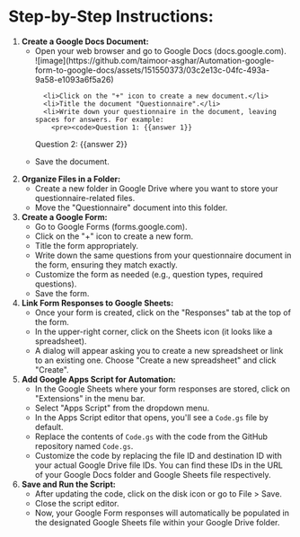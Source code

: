 <!DOCTYPE html>
<html lang="en">
<head>
<meta charset="UTF-8">
<meta name="viewport" content="width=device-width, initial-scale=1.0">
<title>Step-by-Step Instructions</title>
</head>
<body>

<h1>Step-by-Step Instructions:</h1>

<ol>
  <li><strong>Create a Google Docs Document:</strong>
    <ul>
      <li>Open your web browser and go to Google Docs (docs.google.com).</li>
      ![image](https://github.com/taimoor-asghar/Automation-google-form-to-google-docs/assets/151550373/03c2e13c-04fc-493a-9a58-e1093a6f5a26)

      <li>Click on the "+" icon to create a new document.</li>
      <li>Title the document "Questionnaire".</li>
      <li>Write down your questionnaire in the document, leaving spaces for answers. For example:
        <pre><code>Question 1: {{answer 1}}
Question 2: {{answer 2}}</code></pre>
      </li>
      <li>Save the document.</li>
    </ul>
  </li>

  <li><strong>Organize Files in a Folder:</strong>
    <ul>
      <li>Create a new folder in Google Drive where you want to store your questionnaire-related files.</li>
      <li>Move the "Questionnaire" document into this folder.</li>
    </ul>
  </li>

  <li><strong>Create a Google Form:</strong>
    <ul>
      <li>Go to Google Forms (forms.google.com).</li>
      <li>Click on the "+" icon to create a new form.</li>
      <li>Title the form appropriately.</li>
      <li>Write down the same questions from your questionnaire document in the form, ensuring they match exactly.</li>
      <li>Customize the form as needed (e.g., question types, required questions).</li>
      <li>Save the form.</li>
    </ul>
  </li>

  <li><strong>Link Form Responses to Google Sheets:</strong>
    <ul>
      <li>Once your form is created, click on the "Responses" tab at the top of the form.</li>
      <li>In the upper-right corner, click on the Sheets icon (it looks like a spreadsheet).</li>
      <li>A dialog will appear asking you to create a new spreadsheet or link to an existing one. Choose "Create a new spreadsheet" and click "Create".</li>
    </ul>
  </li>

  <li><strong>Add Google Apps Script for Automation:</strong>
    <ul>
      <li>In the Google Sheets where your form responses are stored, click on "Extensions" in the menu bar.</li>
      <li>Select "Apps Script" from the dropdown menu.</li>
      <li>In the Apps Script editor that opens, you'll see a <code>Code.gs</code> file by default.</li>
      <li>Replace the contents of <code>Code.gs</code> with the code from the GitHub repository named <code>Code.gs</code>.</li>
      <li>Customize the code by replacing the file ID and destination ID with your actual Google Drive file IDs. You can find these IDs in the URL of your Google Docs folder and Google Sheets file respectively.</li>
    </ul>
  </li>

  <li><strong>Save and Run the Script:</strong>
    <ul>
      <li>After updating the code, click on the disk icon or go to File > Save.</li>
      <li>Close the script editor.</li>
      <li>Now, your Google Form responses will automatically be populated in the designated Google Sheets file within your Google Drive folder.</li>
    </ul>
  </li>
</ol>

</body>
</html>
